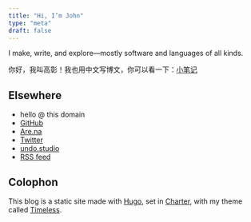 ```yaml
---
title: "Hi, I’m John"
type: "meta"
draft: false
---
```


I make, write, and explore—mostly software and languages of all kinds.

你好，我叫高彰！我也用中文写博文，你可以看一下：[小笔记](https://xiaobiji.co)

## Elsewhere

- hello @ this domain
- [GitHub](https://github.com/johnjago)
- [Are.na](https://www.are.na/john-jago)
- [Twitter](https://twitter.com/johncjago/)
- [undo.studio](https://undo.studio)
- [RSS feed](index.xml)

## Colophon

This blog is a static site made with [Hugo](https://gohugo.io/), set in
[Charter](https://practicaltypography.com/charter.html), with my theme called [Timeless](https://github.com/johnjago/timeless).
